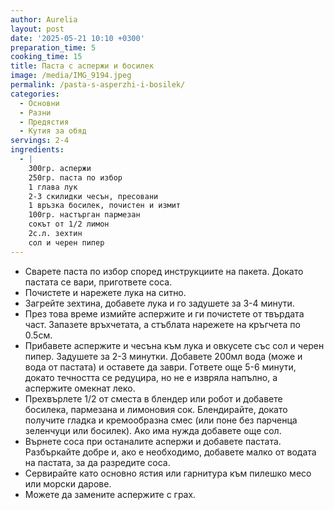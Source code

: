 ```yaml
---
author: Aurelia
layout: post
date: '2025-05-21 10:10 +0300'
preparation_time: 5
cooking_time: 15
title: Паста с аспержи и босилек
image: /media/IMG_9194.jpeg
permalink: /pasta-s-asperzhi-i-bosilek/
categories:
  - Основни
  - Разни
  - Предястия
  - Кутия за обяд
servings: 2-4
ingredients:
  - |
    300гр. аспержи
    250гр. паста по избор
    1 глава лук
    2-3 скилидки чесън, пресовани
    1 връзка босилек, почистен и измит
    100гр. настърган пармезан
    сокът от 1/2 лимон
    2с.л. зехтин
    сол и черен пипер
---
```

- Сварете паста по избор според инструкциите на пакета. Докато пастата се вари, пригответе соса.
- Почистете и нарежете лука на ситно.
- Загрейте зехтина, добавете лука и го задушете за 3-4 минути.
- През това време измийте аспержите и ги почистете от твърдата част. Запазете връхчетата, а стъблата нарежете на кръгчета по 0.5см.
- Прибавете аспержите и чесъна към лука и овкусете със сол и черен пипер. Задушете за 2-3 минутки. Добавете 200мл вода (може и вода от пастата) и оставете да заври. Гответе още 5-6 минути, докато течността се редуцира, но не е извряла напълно, а аспержите омекнат леко.
- Прехвърлете 1/2 от сместа в блендер или робот и добавете босилека, пармезана и лимоновия сок. Блендирайте, докато получите гладка и кремообразна смес (или поне без парченца зеленчуци или босилек). Ако има нужда добавете още сол. 
- Върнете соса при останалите аспержи и добавете пастата. Разбъркайте добре и, ако е необходимо, добавете малко от водата на пастата, за да разредите соса.
- Сервирайте като основно ястия или гарнитура към пилешко месо или морски дарове.
- Можете да замените аспержите с грах.
